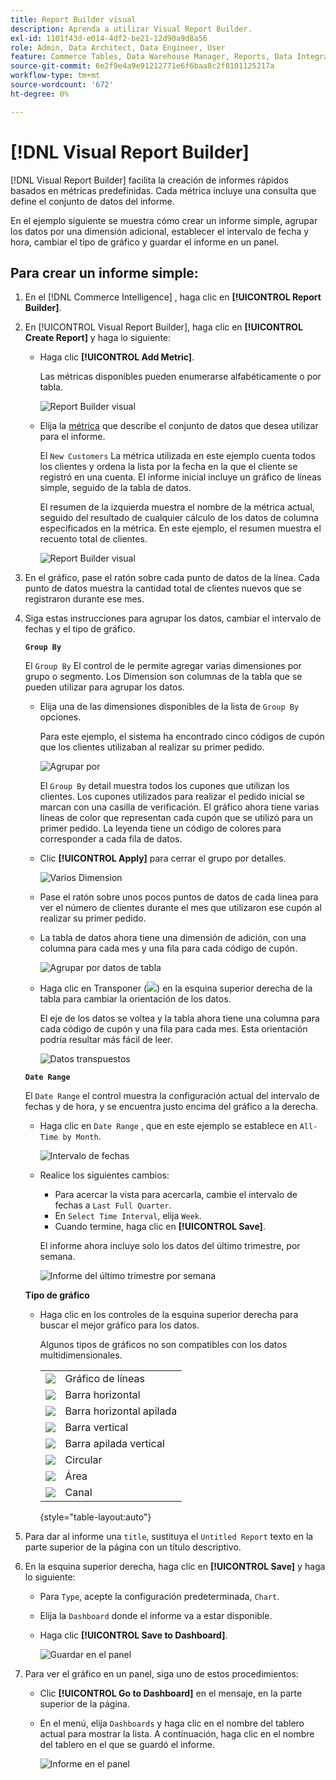 ```yaml
---
title: Report Builder visual
description: Aprenda a utilizar Visual Report Builder.
exl-id: 1101f43d-e014-4df2-be21-12d90a9d8a56
role: Admin, Data Architect, Data Engineer, User
feature: Commerce Tables, Data Warehouse Manager, Reports, Data Integration
source-git-commit: 6e2f9e4a9e91212771e6f6baa8c2f8101125217a
workflow-type: tm+mt
source-wordcount: '672'
ht-degree: 0%

---
```


# [!DNL Visual Report Builder]

[!DNL Visual Report Builder] facilita la creación de informes rápidos basados en métricas predefinidas. Cada métrica incluye una consulta que define el conjunto de datos del informe.

En el ejemplo siguiente se muestra cómo crear un informe simple, agrupar los datos por una dimensión adicional, establecer el intervalo de fecha y hora, cambiar el tipo de gráfico y guardar el informe en un panel.

## Para crear un informe simple:

1. En el [!DNL Commerce Intelligence] , haga clic en **[!UICONTROL Report Builder]**.

1. En [!UICONTROL Visual Report Builder], haga clic en **[!UICONTROL Create Report]** y haga lo siguiente:

   * Haga clic **[!UICONTROL Add Metric]**.

     Las métricas disponibles pueden enumerarse alfabéticamente o por tabla.

     ![Report Builder visual](../../assets/magento-bi-visual-report-builder-add-metric.png)

   * Elija la [métrica](../../data-user/reports/ess-manage-data-metrics.md) que describe el conjunto de datos que desea utilizar para el informe.

     El `New Customers` La métrica utilizada en este ejemplo cuenta todos los clientes y ordena la lista por la fecha en la que el cliente se registró en una cuenta. El informe inicial incluye un gráfico de líneas simple, seguido de la tabla de datos.

     El resumen de la izquierda muestra el nombre de la métrica actual, seguido del resultado de cualquier cálculo de los datos de columna especificados en la métrica. En este ejemplo, el resumen muestra el recuento total de clientes.

     ![Report Builder visual](../../assets/magento-bi-report-builder-untitled.png)

1. En el gráfico, pase el ratón sobre cada punto de datos de la línea. Cada punto de datos muestra la cantidad total de clientes nuevos que se registraron durante ese mes.

1. Siga estas instrucciones para agrupar los datos, cambiar el intervalo de fechas y el tipo de gráfico.

   **`Group By`**

   El `Group By` El control de le permite agregar varias dimensiones por grupo o segmento. Los Dimension son columnas de la tabla que se pueden utilizar para agrupar los datos.

   * Elija una de las dimensiones disponibles de la lista de `Group By` opciones.

     Para este ejemplo, el sistema ha encontrado cinco códigos de cupón que los clientes utilizaban al realizar su primer pedido.

     ![Agrupar por](../../assets/magento-bi-report-builder-group-by-dimensions.png)

     El `Group By` detail muestra todos los cupones que utilizan los clientes. Los cupones utilizados para realizar el pedido inicial se marcan con una casilla de verificación. El gráfico ahora tiene varias líneas de color que representan cada cupón que se utilizó para un primer pedido. La leyenda tiene un código de colores para corresponder a cada fila de datos.

   * Clic **[!UICONTROL Apply]** para cerrar el grupo por detalles.

     ![Varios Dimension](../../assets/magento-bi-report-builder-group-by-dimension-detail.png)

   * Pase el ratón sobre unos pocos puntos de datos de cada línea para ver el número de clientes durante el mes que utilizaron ese cupón al realizar su primer pedido.

   * La tabla de datos ahora tiene una dimensión de adición, con una columna para cada mes y una fila para cada código de cupón.

     ![Agrupar por datos de tabla](../../assets/magento-bi-report-builder-group-by-table-data.png)

   * Haga clic en Transponer (![](../../assets/magento-bi-btn-transpose.png)) en la esquina superior derecha de la tabla para cambiar la orientación de los datos.

     El eje de los datos se voltea y la tabla ahora tiene una columna para cada código de cupón y una fila para cada mes. Esta orientación podría resultar más fácil de leer.

     ![Datos transpuestos](../../assets/magento-bi-report-builder-group-by-table-data-transposed.png)

   **`Date Range`**

   El `Date Range` el control muestra la configuración actual del intervalo de fechas y de hora, y se encuentra justo encima del gráfico a la derecha.

   * Haga clic en `Date Range` , que en este ejemplo se establece en `All-Time by Month`.

     ![Intervalo de fechas](../../assets/magento-bi-report-builder-date-range.png)

   * Realice los siguientes cambios:

      * Para acercar la vista para acercarla, cambie el intervalo de fechas a `Last Full Quarter`.
      * En `Select Time Interval`, elija `Week`.
      * Cuando termine, haga clic en **[!UICONTROL Save]**.

     El informe ahora incluye solo los datos del último trimestre, por semana.

     ![Informe del último trimestre por semana](../../assets/magento-bi-report-builder-date-range-quarter-by-week-chart.png)

   **Tipo de gráfico**

   * Haga clic en los controles de la esquina superior derecha para buscar el mejor gráfico para los datos.

     Algunos tipos de gráficos no son compatibles con los datos multidimensionales.

     | | |
     |-----|-----|
     | ![](../../assets/magento-bi-btn-chart-line.png) | Gráfico de líneas |
     | ![](../../assets/magento-bi-btn-chart-horz-bar.png) | Barra horizontal |
     | ![](../../assets/magento-bi-btn-chart-horz-stacked-bar.png) | Barra horizontal apilada |
     | ![](../../assets/magento-bi-btn-chart-vert-bar.png) | Barra vertical |
     | ![](../../assets/magento-bi-btn-chart-vert-stacked-bar.png) | Barra apilada vertical |
     | ![](../../assets/magento-bi-btn-chart-pie.png) | Circular |
     | ![](../../assets/magento-bi-btn-chart-area.png) | Área |
     | ![](../../assets/magento-bi-btn-chart-funnel.png) | Canal |

     {style="table-layout:auto"}

1. Para dar al informe una `title`, sustituya el `Untitled Report` texto en la parte superior de la página con un título descriptivo.

1. En la esquina superior derecha, haga clic en **[!UICONTROL Save]** y haga lo siguiente:

   * Para `Type`, acepte la configuración predeterminada, `Chart`.

   * Elija la `Dashboard` donde el informe va a estar disponible.

   * Haga clic **[!UICONTROL Save to Dashboard]**.

     ![Guardar en el panel](../../assets/magento-bi-report-builder-save-to-dashboard.png)

1. Para ver el gráfico en un panel, siga uno de estos procedimientos:

   * Clic **[!UICONTROL Go to Dashboard]** en el mensaje, en la parte superior de la página.

   * En el menú, elija `Dashboards` y haga clic en el nombre del tablero actual para mostrar la lista. A continuación, haga clic en el nombre del tablero en el que se guardó el informe.

     ![Informe en el panel](../../assets/magento-bi-report-builder-my-dashboard.png)
